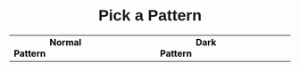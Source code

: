 <body>
  <h1 style="text-align: center; font-family: arial, sans-serif;">Pick a Pattern</h1>
	<table>
    <tr>
      <td><a href="OGpage.html" style="text-decoration: none; color: black; padding: 4em;"><b>Normal Pattern</b></a></td>
      <td><a href="DARKpage.html" style="text-decoration: none; color: black; padding: 4em;"><b>Dark Pattern</b></a><br></td>
    </tr>

  </table>
	
</body>
